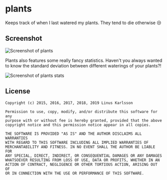 plants
======

Keeps track of when I last watered my plants. They tend to die otherwise :unamused:

## Screenshot
![Screenshot of plants](/../screenshots/screenshot_relevant.png?raw=true "Web interface")

Plants also features some really fancy statistics. Haven't you always wanted to know the standard
deviation between different waterings of your plants?!

![Screenshot of plants stats](/../screenshots/screenshot_stats.png?raw=true "Stats interface")

## License

```
Copyright (c) 2015, 2016, 2017, 2018, 2019 Linus Karlsson

Permission to use, copy, modify, and/or distribute this software for any
purpose with or without fee is hereby granted, provided that the above
copyright notice and this permission notice appear in all copies.

THE SOFTWARE IS PROVIDED "AS IS" AND THE AUTHOR DISCLAIMS ALL WARRANTIES
WITH REGARD TO THIS SOFTWARE INCLUDING ALL IMPLIED WARRANTIES OF
MERCHANTABILITY AND FITNESS. IN NO EVENT SHALL THE AUTHOR BE LIABLE FOR
ANY SPECIAL, DIRECT, INDIRECT, OR CONSEQUENTIAL DAMAGES OR ANY DAMAGES
WHATSOEVER RESULTING FROM LOSS OF USE, DATA OR PROFITS, WHETHER IN AN
ACTION OF CONTRACT, NEGLIGENCE OR OTHER TORTIOUS ACTION, ARISING OUT OF
OR IN CONNECTION WITH THE USE OR PERFORMANCE OF THIS SOFTWARE.

```
